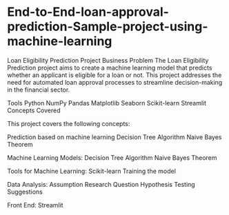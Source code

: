 # End-to-End-loan-approval-prediction-Sample-project-using-machine-learning

Loan Eligibility Prediction Project
Business Problem
The Loan Eligibility Prediction project aims to create a machine learning model that predicts whether an applicant is eligible for a loan or not. This project addresses the need for automated loan approval processes to streamline decision-making in the financial sector.

Tools
Python
NumPy
Pandas
Matplotlib
Seaborn
Scikit-learn
Streamlit
Concepts Covered

This project covers the following concepts:

Prediction based on machine learning
Decision Tree Algorithm
Naive Bayes Theorem


Machine Learning Models:
Decision Tree Algorithm
Naive Bayes Theorem 

Tools for Machine Learning:
Scikit-learn
Training the model


Data Analysis:
Assumption
Research Question
Hypothesis Testing
Suggestions


Front End:
Streamlit

